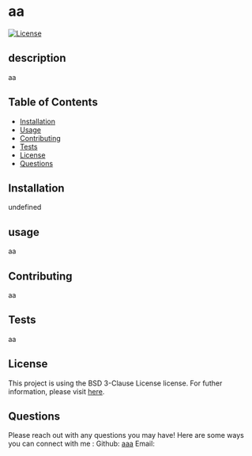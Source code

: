 
# aa
[![License](https://img.shields.io/badge/License-BSD_3--Clause-blue.svg)](https://opensource.org/licenses/BSD-3-Clause)
## description
aa
## Table of Contents
- [Installation](#installation)
- [Usage](#usage)
- [Contributing](#contributing)
- [Tests](#tests)
- [License](#license)
- [Questions](#questions)
## Installation
undefined
## usage
aa
## Contributing
aa
## Tests
aa
## License
This project is using the BSD 3-Clause License license. For futher information, please visit [here](https://choosealicense.com/license/).
## Questions
Please reach out with any questions you may have!
Here are some ways you can connect with me :
Github: [aaa](https://github.com/aaa)
Email: <aaa>